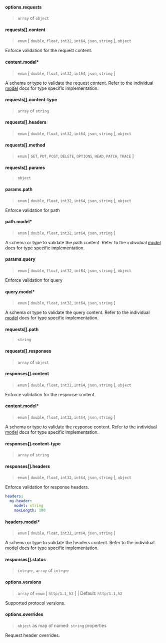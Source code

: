 
#### options.requests

> `array` of `object`

#### requests[].content

> `enum` [ `double`, `float`, `int32`, `int64`, `json`, `string` ], `object`

Enforce validation for the request content.

#### content.model\*

> `enum` [ `double`, `float`, `int32`, `int64`, `json`, `string` ]

A schema or type to validate the request content. Refer to the individual [model](../../../models) docs for type specific implementation.

#### requests[].content-type

> `array` of `string`

#### requests[].headers

> `enum` [ `double`, `float`, `int32`, `int64`, `json`, `string` ], `object`

#### requests[].method

> `enum` [ `GET`, `PUT`, `POST`, `DELETE`, `OPTIONS`, `HEAD`, `PATCH`, `TRACE` ]

#### requests[].params

> `object`

#### params.path

> `enum` [ `double`, `float`, `int32`, `int64`, `json`, `string` ], `object`

Enforce validation for path

#### path.model\*

> `enum` [ `double`, `float`, `int32`, `int64`, `json`, `string` ]

A schema or type to validate the path content. Refer to the individual [model](../../../models) docs for type specific implementation.

#### params.query

> `enum` [ `double`, `float`, `int32`, `int64`, `json`, `string` ], `object`

Enforce validation for query

#### query.model\*

> `enum` [ `double`, `float`, `int32`, `int64`, `json`, `string` ]

A schema or type to validate the query content. Refer to the individual [model](../../../models) docs for type specific implementation.

#### requests[].path

> `string`

#### requests[].responses

> `array` of `object`

#### responses[].content

> `enum` [ `double`, `float`, `int32`, `int64`, `json`, `string` ], `object`

Enforce validation for the response content.

<!-- markdownlint-disable MD024 -->
#### content.model\*

> `enum` [ `double`, `float`, `int32`, `int64`, `json`, `string` ]

A schema or type to validate the response content. Refer to the individual [model](../../../models) docs for type specific implementation.
<!-- markdownlint-enable MD024 -->

#### responses[].content-type

> `array` of `string`

#### responses[].headers

> `enum` [ `double`, `float`, `int32`, `int64`, `json`, `string` ], `object`

Enforce validation for response headers.

```yaml
headers:
  my-header:
    model: string
    maxLength: 100
```

#### headers.model\*

> `enum` [ `double`, `float`, `int32`, `int64`, `json`, `string` ]

A schema or type to validate the headers content. Refer to the individual [model](../../../models) docs for type specific implementation.

#### responses[].status

> `integer`, `array` of `integer`

#### options.versions

> `array` of `enum` [ `http/1.1`, `h2` ] | Default: `http/1.1,h2`

Supported protocol versions.

#### options.overrides

> `object` as map of named: `string` properties

Request header overrides.
